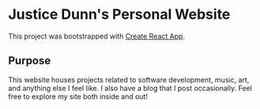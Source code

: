 # Justice Dunn's Personal Website

This project was bootstrapped with [Create React App](https://github.com/facebook/create-react-app).

## Purpose

This website houses projects related to software development, music, art, and anything else I feel like. I also have a blog that I post occasionally. Feel free to explore my site both inside and out!
